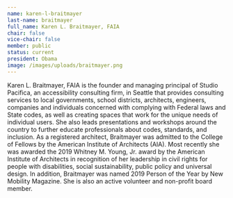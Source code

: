 ```yaml
---
name: karen-l-braitmayer
last-name: braitmayer
full_name: Karen L. Braitmayer, FAIA
chair: false
vice-chair: false
member: public
status: current
president: Obama
image: /images/uploads/braitmayer.png
---
```

Karen L. Braitmayer, FAIA is the founder and managing principal of Studio Pacifica, an accessibility consulting firm, in Seattle that provides consulting services to local governments, school districts, architects, engineers, companies and individuals concerned with complying with Federal laws and State codes, as well as creating spaces that work for the unique needs of individual users.  She also leads presentations and workshops around the country to further educate professionals about codes, standards, and inclusion.  As a registered architect, Braitmayer was admitted to the College of Fellows by the American Institute of Architects (AIA).  Most recently she was awarded the 2019 Whitney M. Young, Jr. award by the American Institute of Architects in recognition of her leadership in civil rights for people with disabilities, social sustainability, public policy and universal design.  In addition, Braitmayer was named 2019 Person of the Year by New Mobility Magazine.  She is also an active volunteer and non-profit board member.